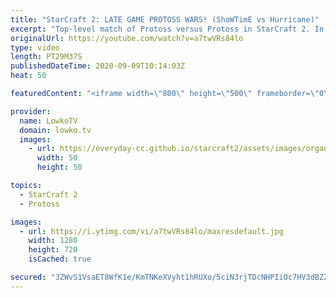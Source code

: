 ```yaml
---
title: "StarCraft 2: LATE GAME PROTOSS WARS! (ShoWTimE vs Hurricane)"
excerpt: "Top-level match of Protoss versus Protoss in StarCraft 2. In this game between ShoWTimE and Hurricane we see both players play a very macro focused game. They base their unit compositions around the Stalker, Disruptor, Dark Templar and eventually the Tempest.  Become a YouTube member: https://lowko.tv/join"
originalUrl: https://youtube.com/watch?v=a7twVRs84lo
type: video
length: PT29M37S
publishedDateTime: 2020-09-09T10:14:03Z
heat: 50

featuredContent: "<iframe width=\"800\" height=\"500\" frameborder=\"0\" src=\"https://www.youtube.com/embed/a7twVRs84lo\" allow=\"accelerometer; autoplay; encrypted-media; gyroscope; picture-in-picture\" allowfullscreen></iframe>"

provider:
  name: LowkoTV
  domain: lowko.tv
  images:
    - url: https://everyday-cc.github.io/starcraft2/assets/images/organizations/lowko.tv-50x50.jpg
      width: 50
      height: 50

topics:
  - StarCraft 2
  - Protoss

images:
  - url: https://i.ytimg.com/vi/a7twVRs84lo/maxresdefault.jpg
    width: 1280
    height: 720
    isCached: true

secured: "3ZWvS1VsaET8WfK1e/KmTNKeXVyht1hRUXo/5ciN3rjTDcNHPIiOc7HV3dBZZAhSSrLReX4ZLx+Eblg8Y9gcyHgZdnViWFRDGZxwRL0LphbYCg+xzQ9FehAffyvCIAuE1gza11rzvkucOLeIpDKX/QCInYP1xn5fX2SNXOyL4B2wpilb+tUIEkfteACFx35Y3y7JWu9cjmQW25yZHn8C689xP0yFzX2BtvrOVdVQf9u4D8cQQSkUlrY0Ni1IaryKdxyAfyHkJ6LLOH12sAVVcGiz15ebgzzh6DGIJyDKJCf9NNOQpI+m3BE4brngA6Ww4JNiq3IKdHNN0flRqFkl2LaujbQ16c/9ObGRzfOoMa75IGdeypFJhDfDnLwm7U/PhO/JTsDXmT1od5TeswdCaa/rLTAdpiX01WNXtzjvXzw=;8FEyU11wBJNFeQQfNPysTw=="
---
```


